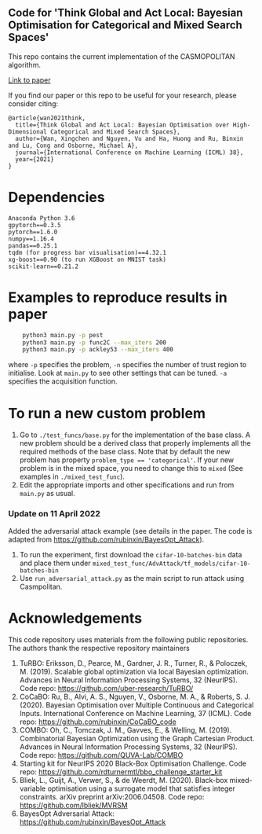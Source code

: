 ## Code for 'Think Global and Act Local: Bayesian Optimisation for Categorical and Mixed Search Spaces'

This repo contains the current implementation of the CASMOPOLITAN algorithm. 

[Link to paper](https://arxiv.org/abs/2102.07188)

If you find our paper or this repo to be useful for your research, please consider citing:
```
@article{wan2021think,
  title={Think Global and Act Local: Bayesian Optimisation over High-Dimensional Categorical and Mixed Search Spaces},
  author={Wan, Xingchen and Nguyen, Vu and Ha, Huong and Ru, Binxin and Lu, Cong and Osborne, Michael A},
  journal={International Conference on Machine Learning (ICML) 38},
  year={2021}
}
```

# Dependencies
```
Anaconda Python 3.6
gpytorch==0.3.5
pytorch==1.6.0
numpy==1.16.4
pandas==0.25.1
tqdm (for progress bar visualisation)==4.32.1
xg-boost==0.90 (to run XGBoost on MNIST task)
scikit-learn==0.21.2
```

# Examples to reproduce results in paper
```bash
    python3 main.py -p pest
    python3 main.py -p func2C --max_iters 200
    python3 main.py -p ackley53 --max_iters 400
```
where ```-p``` specifies the problem, ```-n``` specifies the number of trust region to initialise. Look at ```main.py``` to see other settings that can be tuned. ```-a``` specifies the acquisition function.

# To run a new custom problem
1. Go to ```./test_funcs/base.py``` for the implementation of the base class. A new problem should be a derived class
   that properly implements all the required methods of the base class. Note that by default the new problem has property
   ```problem_type == 'categorical'```. If your new problem is in the mixed space, you need to change this to ```mixed``` (See examples
   in ```./mixed_test_func```).
2. Edit the appropriate imports and other specifications and run from ```main.py``` as usual.    

### Update on 11 April 2022

Added the adversarial attack example (see details in the paper. The code is adapted from https://github.com/rubinxin/BayesOpt_Attack).

1. To run the experiment, first download the ```cifar-10-batches-bin``` data and place them under ```mixed_test_func/AdvAttack/tf_models/cifar-10-batches-bin```
2. Use ```run_adversarial_attack.py``` as the main script to run attack using Casmpolitan.

# Acknowledgements

This code repository uses materials from the following public repositories. The authors thank the respective repository maintainers

1. TuRBO: Eriksson, D., Pearce, M., Gardner, J. R., Turner, R., & Poloczek, M. (2019). Scalable global optimization via local Bayesian optimization. Advances in Neural Information Processing Systems, 32 (NeurIPS).
   Code repo: https://github.com/uber-research/TuRBO/
2. CoCaBO: Ru, B., Alvi, A. S., Nguyen, V., Osborne, M. A., & Roberts, S. J. (2020). Bayesian Optimisation over Multiple Continuous and Categorical Inputs. International Conference on Machine Learning, 37 (ICML).
   Code repo: https://github.com/rubinxin/CoCaBO_code
3. COMBO: Oh, C., Tomczak, J. M., Gavves, E., & Welling, M. (2019). Combinatorial Bayesian Optimization using the Graph Cartesian Product. Advances in Neural Information Processing Systems, 32 (NeurIPS).
Code repo: https://github.com/QUVA-Lab/COMBO
4. Starting kit for NeurIPS 2020 Black-Box Optimisation Challenge. Code repo: https://github.com/rdturnermtl/bbo_challenge_starter_kit
5. Bliek, L., Guijt, A., Verwer, S., & de Weerdt, M. (2020). Black-box mixed-variable optimisation using a surrogate model that satisfies integer constraints. arXiv preprint arXiv:2006.04508. Code repo: https://github.com/lbliek/MVRSM
6. BayesOpt Adversarial Attack: https://github.com/rubinxin/BayesOpt_Attack
